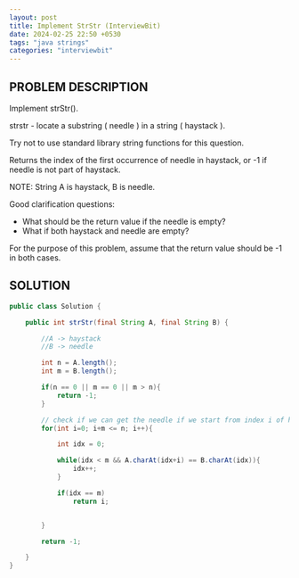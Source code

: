 ```yaml
---
layout: post
title: Implement StrStr (InterviewBit)
date: 2024-02-25 22:50 +0530
tags: "java strings"
categories: "interviewbit"
---
```


## PROBLEM DESCRIPTION

Implement strStr().

strstr - locate a substring ( needle ) in a string ( haystack ).

Try not to use standard library string functions for this question.

Returns the index of the first occurrence of needle in haystack, or -1 if needle is not part of haystack.

NOTE: String A is haystack, B is needle.

Good clarification questions:

- What should be the return value if the needle is empty?
- What if both haystack and needle are empty?

For the purpose of this problem, assume that the return value should be -1 in both cases.

## SOLUTION

```java
public class Solution {

    public int strStr(final String A, final String B) {

        //A -> haystack
        //B -> needle

        int n = A.length();
        int m = B.length();

        if(n == 0 || m == 0 || m > n){
            return -1;
        }

        // check if we can get the needle if we start from index i of haystack
        for(int i=0; i+m <= n; i++){

            int idx = 0;

            while(idx < m && A.charAt(idx+i) == B.charAt(idx)){
                idx++;
            }

            if(idx == m)
                return i;


        }

        return -1;

    }
}
```
